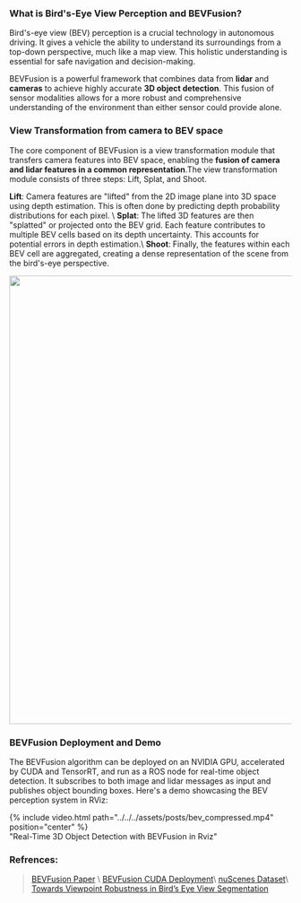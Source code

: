 
### What is Bird's-Eye View Perception and BEVFusion? 
Bird's-eye view (BEV) perception is a crucial technology in autonomous driving. It gives a vehicle the ability to understand its surroundings from a top-down perspective, much like a map view. This holistic understanding is essential for safe navigation and decision-making.

BEVFusion is a powerful framework that combines data from **lidar** and **cameras** to achieve highly accurate **3D object detection**. This fusion of sensor modalities allows for a more robust and comprehensive understanding of the environment than either sensor could provide alone.


### View Transformation from camera to BEV space
The core component of BEVFusion is a view transformation module that transfers camera features into BEV space, enabling the **fusion of camera and lidar features in a common representation**.The view transformation module consists of three steps: Lift, Splat, and Shoot.

**Lift**: Camera features are "lifted" from the 2D image plane into 3D space using depth estimation. This is often done by predicting depth probability distributions for each pixel. \\
**Splat**: The lifted 3D features are then "splatted" or projected onto the BEV grid. Each feature contributes to multiple BEV cells based on its depth uncertainty. This accounts for potential errors in depth estimation.\\
**Shoot**: Finally, the features within each BEV cell are aggregated, creating a dense representation of the scene from the bird's-eye perspective.

<img src="../../../assets/posts/bev_overview.png" width="800" height= auto>

### BEVFusion Deployment and Demo
The BEVFusion algorithm can be deployed on an NVIDIA GPU, accelerated by CUDA and TensorRT, and run as a ROS node for real-time object detection. It subscribes to both image and lidar messages as input and publishes object bounding boxes. Here's a demo showcasing the BEV perception system in RViz:

<div class="col-sm mt-0 mt-md-0">
    {% include video.html path="../../../assets/posts/bev_compressed.mp4" position="center"  %}
</div>
<span class="caption text-muted"> "Real-Time 3D Object Detection with BEVFusion in Rviz" </span>


### Refrences:
> [BEVFusion Paper](https://arxiv.org/abs/2205.13542) \\
> [BEVFusion CUDA Deployment](https://github.com/NVIDIA-AI-IOT/Lidar_AI_Solution)\\
> [nuScenes Dataset](https://www.nuscenes.org/)\\
> [Towards Viewpoint Robustness in Bird’s Eye View Segmentation]( https://nvlabs.github.io/viewpoint-robustness/)